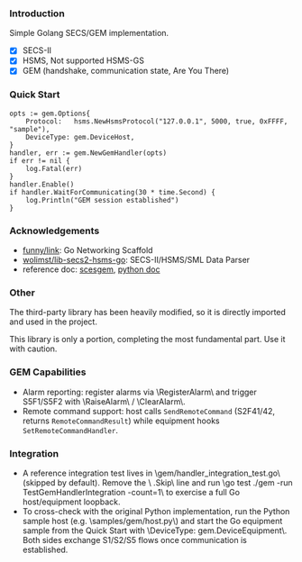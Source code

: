### Introduction

Simple Golang SECS/GEM implementation.

* [x] SECS-II
* [x] HSMS, Not supported HSMS-GS
* [x] GEM (handshake, communication state, Are You There)

### Quick Start

```
opts := gem.Options{
    Protocol:   hsms.NewHsmsProtocol("127.0.0.1", 5000, true, 0xFFFF, "sample"),
    DeviceType: gem.DeviceHost,
}
handler, err := gem.NewGemHandler(opts)
if err != nil {
    log.Fatal(err)
}
handler.Enable()
if handler.WaitForCommunicating(30 * time.Second) {
    log.Println("GEM session established")
}
```

### Acknowledgements

* [funny/link]( https://github.com/funny/link): Go Networking Scaffold
* [wolimst/lib-secs2-hsms-go](https://github.com/wolimst/lib-secs2-hsms-go): SECS-II/HSMS/SML Data Parser
* reference doc: [scesgem](https://github.com/bparzella/secsgem), [python doc](https://secsgem.readthedocs.io/en/latest/index.html)

### Other

The third-party library has been heavily modified, so it is directly imported and used in the project.

This library is only a portion, completing the most fundamental part. Use it with caution.

### GEM Capabilities

- Alarm reporting: register alarms via \\RegisterAlarm\\ and trigger S5F1/S5F2 with \\RaiseAlarm\\ / \\ClearAlarm\\.
- Remote command support: host calls `SendRemoteCommand` (S2F41/42, returns `RemoteCommandResult`) while equipment hooks `SetRemoteCommandHandler`.

### Integration

- A reference integration test lives in \\gem/handler_integration_test.go\\ (skipped by default). Remove the \\	.Skip\\ line and run \\go test ./gem -run TestGemHandlerIntegration -count=1\\ to exercise a full Go host/equipment loopback.
- To cross-check with the original Python implementation, run the Python sample host (e.g. \\samples/gem/host.py\\) and start the Go equipment sample from the Quick Start with \\DeviceType: gem.DeviceEquipment\\. Both sides exchange S1/S2/S5 flows once communication is established.
